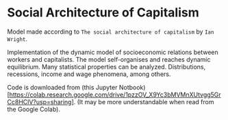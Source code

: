 # Social Architecture of Capitalism

Model made according to `The social architecture of capitalism` by `Ian Wright`.

Implementation of the dynamic model of socioeconomic relations between workers and capitalists. The model self-organises and reaches dynamic equilibrium. Many statistical properties can be analyzed. Distributions, recessions, income and wage phenomena, among others.

Code is downloaded from (this Jupyter Notbook)[https://colab.research.google.com/drive/1pzzOV_X9Yc3bMVMnXUtvgg5GrCc8HClV?usp=sharing]. (It may be more understandable when read from the Google Colab).

